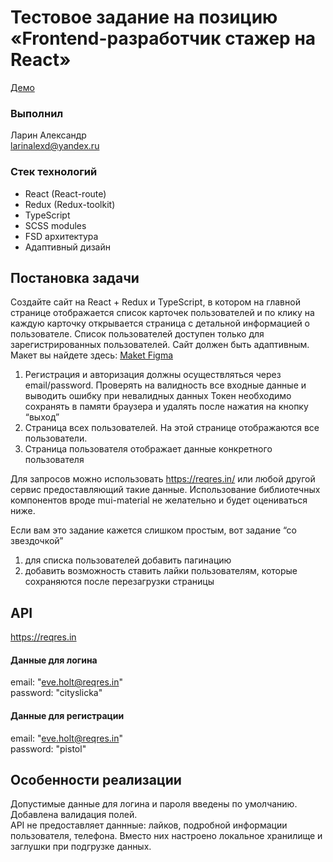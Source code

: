 # Тестовое задание на позицию «Frontend-разработчик стажер на React»

[Демо](https://lalexd.github.io/Test_Users_Info_Client/)

### Выполнил 
Ларин Александр  
larinalexd@yandex.ru

### Стек технологий
- React (React-route)
- Redux (Redux-toolkit)
- TypeScript
- SCSS modules
- FSD архитектура
- Адаптивный дизайн

## Постановка задачи
Создайте сайт на React + Redux и TypeScript, в котором на главной странице отображается список карточек пользователей и по клику на каждую карточку открывается страница с детальной информацией о пользователе. Список пользователей доступен только для зарегистрированных пользователей. Сайт должен быть адаптивным. Макет вы найдете здесь:
[Maket Figma](https://www.figma.com/file/Nw9TJYCeh8Tmi9cX3KxyqO/%D0%A2%D0%B5%D1%81%D1%82%D0%BE%D0%B2%D0%BE%D0%B5.-%D0%A4%D1%80%D0%BE%D0%BD%D1%82%D0%B5%D0%BD%D0%B4?node-id=0%3A1)

1. Регистрация и авторизация должны осуществляться через email/password. Проверять на валидность все входные данные и выводить ошибку при невалидных данных
Токен необходимо сохранять в памяти браузера и удалять после нажатия на кнопку “выход”
2. Страница всех пользователей. На этой странице отображаются все пользователи. 
3. Страница пользователя отображает данные конкретного пользователя

Для запросов можно использовать https://reqres.in/ или любой другой сервис предоставляющий такие данные. Использование библиотечных компонентов вроде mui-material не желательно и будет оцениваться ниже.

Если вам это задание кажется слишком простым, вот задание “со звездочкой”
1. для списка пользователей добавить пагинацию
2. добавить возможность ставить лайки пользователям, которые сохраняются  после перезагрузки страницы


## API

https://reqres.in

#### Данные для логина  
email: "eve.holt@reqres.in"  
password: "cityslicka"

#### Данные для регистрации  
email: "eve.holt@reqres.in"  
password: "pistol"

## Особенности реализации

Допустимые данные для логина и пароля введены по умолчанию. Добавлена валидация полей.  
API не предоставляет даннные: лайков, подробной информации пользователя, телефона. Вместо них настроено локальное хранилище и заглушки при подгрузке данных.

